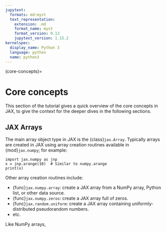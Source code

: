 ```yaml
---
jupytext:
  formats: md:myst
  text_representation:
    extension: .md
    format_name: myst
    format_version: 0.13
    jupytext_version: 1.15.2
kernelspec:
  display_name: Python 3
  language: python
  name: python3
---
```


(core-concepts)=
# Core concepts

This section of the tutorial gives a quick overview of the core concepts in JAX,
to give the context for the deeper dives in the following sections.

## JAX Arrays

The main array object type in JAX is the {class}`jax.Array`.
Typically arrays are created in JAX using array creation routines available in {mod}`jax.numpy`; for example:
```{code-cell} ipython3
import jax.numpy as jnp
x = jnp.arange(10)  # Similar to numpy.arange
print(x)
```
Other array creation routines include:

- {func}`jax.numpy.array`: create a JAX array from a NumPy array, Python list, or other data source.
- {func}`jax.numpy.zeros`: create a JAX array full of zeros.
- {func}`jax.random.uniform`: create a JAX array containing uniformly-distributed pseudorandom numbers.
- etc.

Like NumPy arrays, 